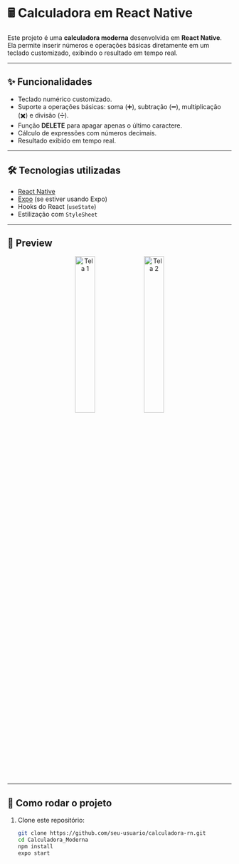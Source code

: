 # 🖩 Calculadora em React Native

Este projeto é uma **calculadora moderna** desenvolvida em **React Native**.  
Ela permite inserir números e operações básicas diretamente em um teclado customizado, exibindo o resultado em tempo real.

---

## ✨ Funcionalidades
- Teclado numérico customizado.
- Suporte a operações básicas: soma (➕), subtração (➖), multiplicação (✖️) e divisão (➗).
- Função **DELETE** para apagar apenas o último caractere.
- Cálculo de expressões com números decimais.
- Resultado exibido em tempo real.

---

## 🛠️ Tecnologias utilizadas
- [React Native](https://reactnative.dev/)
- [Expo](https://expo.dev/) (se estiver usando Expo)
- Hooks do React (`useState`)
- Estilização com `StyleSheet`

---

## 📸 Preview
<p align="center">
  <img src="https://github.com/seu-usuario/Calculadora_Moderna/blob/master/prints/1.png" alt="Tela 1" width="30%">
  <img src="https://github.com/seu-usuario/Calculadora_Moderna/blob/master/prints/2.png" alt="Tela 2" width="30%">
</p>

---

## 🚀 Como rodar o projeto

1. Clone este repositório:
   ```bash
   git clone https://github.com/seu-usuario/calculadora-rn.git
   cd Calculadora_Moderna
   npm install
   expo start



